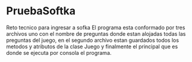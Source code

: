 # PruebaSoftka
Reto tecnico para ingresar a sofka
El programa esta conformado por tres archivos uno con el nombre de preguntas donde estan alojadas todas las  preguntas del juego, en el segundo archivo estan guardados todos los metodos y atributos de la clase Juego y finalmente el principal que es donde se ejecuta por consola el programa.
